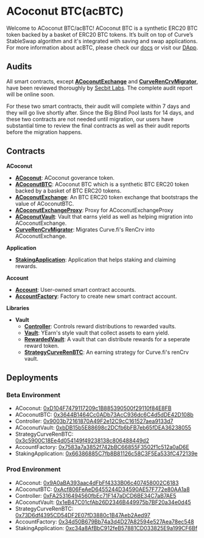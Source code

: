 # ACoconut BTC(acBTC)

Welcome to ACoconut BTC/acBTC! ACoconut BTC is a synthetic ERC20 BTC token backed by a basket of ERC20 BTC tokens. It’s built on top of Curve’s StableSwap algorithm and it's integrated with saving and swap applications. For more information about acBTC, please check our [docs](https://docs.acbtc.fi/) or visit our [DApp](https://app.acbtc.fi/).

## Audits
All smart contracts, except [**ACoconutExchange**](./contracts/acoconut/ACoconutExchange.sol) and [**CurveRenCrvMigrator**](./contracts/acoconut/CurveRenCrvMigrator.sol), have been reviewed thoroughly by [Secbit Labs](https://secbit.io/). The complete audit report will be online soon.

For these two smart contracts, their audit will complete within 7 days and they will go live shortly after. Since the Big Blind Pool lasts for 14 days, and these two contracts are not needed until migration, our users have substantial time to review the final contracts as well as their audit reports before the migration happens.

## Contracts

**ACoconut**
- [**ACoconut**](./contracts/acoconut/ACoconut.sol): ACoconut goverance token.
- [**ACoconutBTC**](./contracts/acoconut/ACoconutBTC.sol): ACoconut BTC which is a synthetic BTC ERC20 token backed by a basket of BTC ERC20 tokens.
- [**ACoconutExchange**](./contracts/acoconut/ACoconutExchange.sol): An BTC ERC20 token exchange that bootstraps the value of ACoconutBTC.
- [**ACoconutExchangeProxy**](./contracts/acoconut/ACoconutExchangeProxy.sol): Proxy for ACoconutExchangeProxy
- [**ACoconutVault**](./contracts/acoconut/ACoconutVault.sol): Vault that earns yield as well as helping migration into ACoconutExchange.
- [**CurveRenCrvMigrator**](./contracts/acoconut/CurveRenCrvMigrator.sol): Migrates Curve.fi's RenCrv into ACoconutExchange.

**Application**
- [**StakingApplication**](./contracts/applications/StakingApplication.sol): Application that helps staking and claiming rewards.

**Account**
- [**Account**](./contracts/account/Account.sol): User-owned smart contract accounts.
- [**AccountFactory**](./contracts/account/AccountFactory.sol): Factory to create new smart contract account.

**Libraries**
- **Vault**
  - [**Controller**](./contracts/libraries/vaults/Controller.sol): Controls reward distributions to rewarded vaults.
  - [**Vault**](./contracts/libraries/vaults/Vault.sol): YEarn's style vault that collect assets to earn yield.
  - [**RewardedVault**](./contracts/libraries/vaults/RewardedVault.sol): A vault that can distribute rewards for a seperate reward token.
  - [**StrategyCurveRenBTC**](./contracts/libraries/vaults/StrategyCurveRenBTC.sol): An earning strategy for Curve.fi's renCrv vault.
  
## Deployments
### Beta Environment
- ACoconut: [0xD104F7479117209c1B885390500f29110f84E8FB](https://etherscan.io/address/0xD104F7479117209c1B885390500f29110f84E8FB)
- ACoconutBTC: [0x3644B1464Cc0ADb73AcC936dc6C4d5dDE42D108b](https://etherscan.io/address/0x3644B1464Cc0ADb73AcC936dc6C4d5dDE42D108b)
- Controller: [0x9003b72161870A49F2e12C9cC161527aea9133d7](https://etherscan.io/address/0x9003b72161870A49F2e12C9cC161527aea9133d7)
- ACoconutVault: [0xbDB15b5E88698c2DCfb6bFB7eb65fDEA36238055](https://etherscan.io/address/0xbDB15b5E88698c2DCfb6bFB7eb65fDEA36238055)
- StrategyCurveRenBTC: [0x3c5900C18Ee4d054149f49238138c806488449d2](https://etherscan.io/address/0x3c5900C18Ee4d054149f49238138c806488449d2)
- AccountFactory: [0x7583a7a3852f742bBC66855F3502f1c512a0aD6E](https://etherscan.io/address/0x7583a7a3852f742bBC66855F3502f1c512a0aD6E)
- StakingApplication: [0x66386885C7fb8B81126c58C3F5Ea533fC472139e](https://etherscan.io/address/0x66386885C7fb8B81126c58C3F5Ea533fC472139e)

### Prod Environment
- ACoconut: [0x9A0aBA393aac4dFbFf4333B06c407458002C6183](https://etherscan.io/address/0x9A0aBA393aac4dFbFf4333B06c407458002C6183)
- ACoconutBTC: [0xAcf806FeAeD6455244D34590AE57F772e80AA1a8](https://etherscan.io/address/0xAcf806FeAeD6455244D34590AE57F772e80AA1a8)
- Controller: [0xFA25316494560fbEc71F147aDCD6BE34C7aB7AE5](https://etherscan.io/address/0xFA25316494560fbEc71F147aDCD6BE34C7aB7AE5)
- ACoconutVault: [0x1eB47C01cfAb26D2346B449975b7BF20a34e0d45](https://etherscan.io/address/0x1eB47C01cfAb26D2346B449975b7BF20a34e0d45)
- StrategyCurveRenBTC: [0x73D6df4395CD54DF2E07fD3880c1B47Aeb2Aed97](https://etherscan.io/address/0x73D6df4395CD54DF2E07fD3880c1B47Aeb2Aed97)
- AccountFactory: [0x34d50B679Bb74a3d4D27A82594e527Aea78ec548](https://etherscan.io/address/0x34d50B679Bb74a3d4D27A82594e527Aea78ec548)
- StakingApplication: [0xc34a8AfBbC912feB57881CD033825E9a199CF6Bf](https://etherscan.io/address/0xc34a8AfBbC912feB57881CD033825E9a199CF6Bf)
